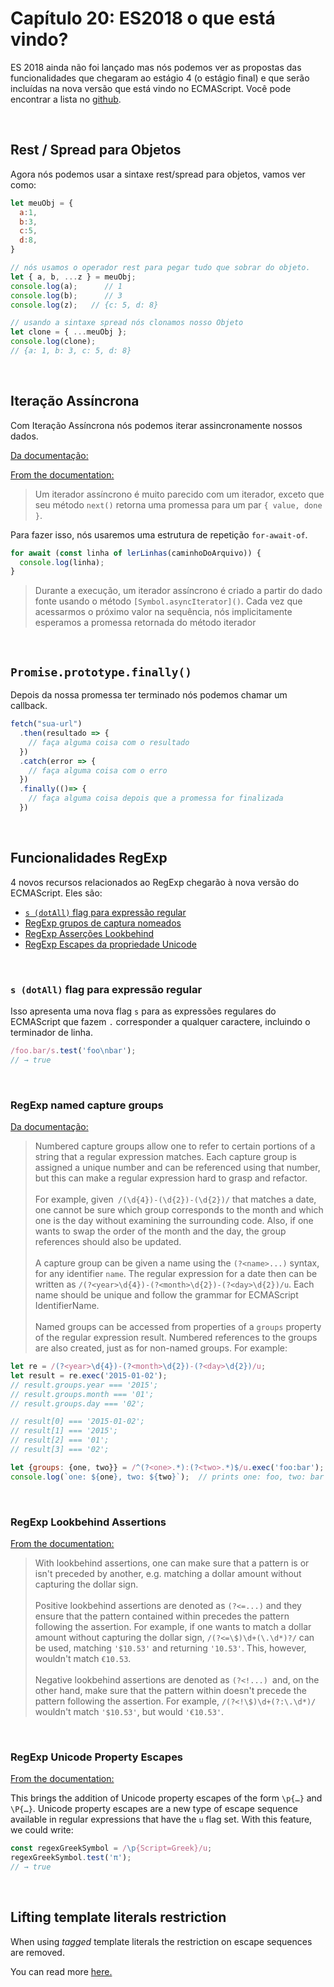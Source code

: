 # Capítulo 20: ES2018 o que está vindo?

ES 2018 ainda não foi lançado mas nós podemos ver as propostas das funcionalidades que chegaram ao estágio 4 (o estágio final) e que serão incluídas na nova versão que está vindo no ECMAScript.
Você pode encontrar a lista no [github](https://github.com/tc39/proposals/blob/master/finished-proposals.md).

&nbsp;

## Rest / Spread para Objetos
 
Agora nós podemos usar a sintaxe rest/spread para objetos, vamos ver como:

```js
let meuObj = { 
  a:1,
  b:3,
  c:5,
  d:8,
}

// nós usamos o operador rest para pegar tudo que sobrar do objeto.
let { a, b, ...z } = meuObj;
console.log(a);      // 1
console.log(b);      // 3
console.log(z);   // {c: 5, d: 8}

// usando a sintaxe spread nós clonamos nosso Objeto
let clone = { ...meuObj };
console.log(clone);
// {a: 1, b: 3, c: 5, d: 8}
```

&nbsp;

## Iteração Assíncrona

Com Iteração Assíncrona nós podemos iterar assincronamente nossos dados.

[Da documentação:](https://github.com/tc39/proposal-async-iteration)

[From the documentation:](https://github.com/tc39/proposal-async-iteration)
> Um iterador assíncrono é muito parecido com um iterador, exceto que seu método `next()` retorna uma promessa para um par `{ value, done }`.

Para fazer isso, nós usaremos uma estrutura de repetição `for-await-of`.

``` js
for await (const linha of lerLinhas(caminhoDoArquivo)) {
  console.log(linha);
}
```

> Durante a execução, um iterador assíncrono é criado a partir do dado fonte usando o método `[Symbol.asyncIterator]()`.
Cada vez que acessarmos o próximo valor na sequência, nós implicitamente esperamos a promessa retornada do método iterador

&nbsp;

## `Promise.prototype.finally()`

Depois da nossa promessa ter terminado nós podemos chamar um callback.

``` js
fetch("sua-url")
  .then(resultado => {
    // faça alguma coisa com o resultado
  })
  .catch(error => {
    // faça alguma coisa com o erro
  })
  .finally(()=> {
    // faça alguma coisa depois que a promessa for finalizada
  })
```

&nbsp;

## Funcionalidades RegExp

4 novos recursos relacionados ao RegExp chegarão à nova versão do ECMAScript. Eles são:

- [`s (dotAll)` flag para expressão regular](https://github.com/tc39/proposal-regexp-dotall-flag)
- [RegExp grupos de captura nomeados](https://github.com/tc39/proposal-regexp-named-groups)
- [RegExp Asserções Lookbehind](https://github.com/tc39/proposal-regexp-lookbehind)
- [RegExp Escapes da propriedade Unicode](https://github.com/tc39/proposal-regexp-lookbehind)

&nbsp;

### `s (dotAll)` flag para expressão regular

Isso apresenta uma nova flag `s` para as expressões regulares do ECMAScript que fazem `.` corresponder a qualquer caractere, incluindo o terminador de linha.

``` js
/foo.bar/s.test('foo\nbar');
// → true
```

&nbsp;

### RegExp named capture groups

[Da documentação:](https://github.com/tc39/proposal-regexp-named-groups)

>Numbered capture groups allow one to refer to certain portions of a string that a regular expression matches. Each capture group is assigned a unique number and can be referenced using that number, but this can make a regular expression hard to grasp and refactor.</br> </br> For example, given` /(\d{4})-(\d{2})-(\d{2})/` that matches a date, one cannot be sure which group corresponds to the month and which one is the day without examining the surrounding code. Also, if one wants to swap the order of the month and the day, the group references should also be updated.</br> </br> A capture group can be given a name using the `(?<name>...)` syntax, for any identifier `name`. The regular expression for a date then can be written as `/(?<year>\d{4})-(?<month>\d{2})-(?<day>\d{2})/u`. Each name should be unique and follow the grammar for ECMAScript IdentifierName.</br> </br> Named groups can be accessed from properties of a `groups` property of the regular expression result. Numbered references to the groups are also created, just as for non-named groups. For example:

> 

``` js
let re = /(?<year>\d{4})-(?<month>\d{2})-(?<day>\d{2})/u;
let result = re.exec('2015-01-02');
// result.groups.year === '2015';
// result.groups.month === '01';
// result.groups.day === '02';

// result[0] === '2015-01-02';
// result[1] === '2015';
// result[2] === '01';
// result[3] === '02';

let {groups: {one, two}} = /^(?<one>.*):(?<two>.*)$/u.exec('foo:bar');
console.log(`one: ${one}, two: ${two}`);  // prints one: foo, two: bar
```
&nbsp; 

### RegExp Lookbehind Assertions

[From the documentation:](https://github.com/tc39/proposal-regexp-lookbehind)

> With lookbehind assertions, one can make sure that a pattern is or isn't preceded by another, e.g. matching a dollar amount without capturing the dollar sign. </br></br> Positive lookbehind assertions are denoted as `(?<=...)` and they ensure that the pattern contained within precedes the pattern following the assertion. For example, if one wants to match a dollar amount without capturing the dollar sign, `/(?<=\$)\d+(\.\d*)?/` can be used, matching `'$10.53'` and returning `'10.53'`. This, however, wouldn't match `€10.53`.</br></br> Negative lookbehind assertions are denoted as `(?<!...) `and, on the other hand, make sure that the pattern within doesn't precede the pattern following the assertion. For example, `/(?<!\$)\d+(?:\.\d*)/` wouldn't match `'$10.53'`, but would `'€10.53'`.

&nbsp; 

### RegExp Unicode Property Escapes

[From the documentation:](https://github.com/tc39/proposal-regexp-unicode-property-escapes)

This brings the addition of Unicode property escapes of the form `\p{…}` and` \P{…}`. Unicode property escapes are a new type of escape sequence available in regular expressions that have the `u` flag set. With this feature, we could write:

``` js
const regexGreekSymbol = /\p{Script=Greek}/u;
regexGreekSymbol.test('π');
// → true
```

&nbsp;

## Lifting template literals restriction

When using *tagged* template literals the restriction on escape sequences are removed.

You can read more [here.](https://tc39.github.io/proposal-template-literal-revision/#sec-template-literals)
